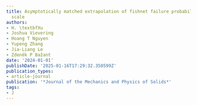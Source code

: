 ```yaml
---
title: Asymptotically matched extrapolation of fishnet failure probability to continuum
  scale
authors:
- H. \textbfXu
- Joshua Vievering
- Hoang T Nguyen
- Yupeng Zhang
- Jia-Liang Le
- Zdeněk P Bažant
date: '2024-01-01'
publishDate: '2025-01-16T17:29:32.350599Z'
publication_types:
- article-journal
publication: '*Journal of the Mechanics and Physics of Solids*'
tags:
- J
---
```

